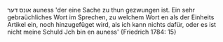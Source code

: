 אונס
דער
auness 'der eine Sache zu thun gezwungen ist. Ein sehr gebraüchliches Wort im Sprechen, zu welchem Wort en als der Einheits Artikel ein, noch hinzugefüget wird, als ich kann nichts dafür, oder es ist nicht meine Schuld Jch bin en auness' {Friedrich 1784: 15}
